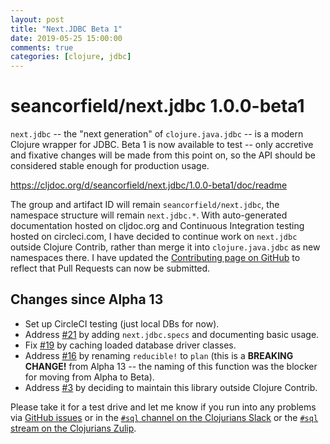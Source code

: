 ```yaml
---
layout: post
title: "Next.JDBC Beta 1"
date: 2019-05-25 15:00:00
comments: true
categories: [clojure, jdbc]
---
```

# seancorfield/next.jdbc 1.0.0-beta1

`next.jdbc` -- the "next generation" of `clojure.java.jdbc` -- is a modern Clojure wrapper for JDBC. Beta 1 is now available to test -- only accretive and fixative changes will be made from this point on, so the API should be considered stable enough for production usage.

https://cljdoc.org/d/seancorfield/next.jdbc/1.0.0-beta1/doc/readme  

The group and artifact ID will remain `seancorfield/next.jdbc`, the namespace structure will remain `next.jdbc.*`. With auto-generated documentation hosted on cljdoc.org and Continuous Integration testing hosted on circleci.com, I have decided to continue work on `next.jdbc` outside Clojure Contrib, rather than merge it into `clojure.java.jdbc` as new namespaces there. I have updated the [Contributing page on GitHub](https://github.com/seancorfield/next-jdbc/blob/master/CONTRIBUTING.md) to reflect that Pull Requests can now be submitted.

## Changes since Alpha 13

* Set up CircleCI testing (just local DBs for now).
* Address [#21](https://github.com/seancorfield/next-jdbc/issues/21) by adding `next.jdbc.specs` and documenting basic usage.
* Fix [#19](https://github.com/seancorfield/next-jdbc/issues/19) by caching loaded database driver classes.
* Address [#16](https://github.com/seancorfield/next-jdbc/issues/16) by renaming `reducible!` to `plan` (this is a **BREAKING CHANGE!** from Alpha 13 -- the naming of this function was the blocker for moving from Alpha to Beta).
* Address [#3](https://github.com/seancorfield/next-jdbc/issues/3) by deciding to maintain this library outside Clojure Contrib.

Please take it for a test drive and let me know if you run into any problems via [GitHub issues](https://github.com/seancorfield/next-jdbc/issues) or in the [`#sql` channel on the Clojurians Slack](https://clojurians.slack.com/messages/C1Q164V29/details/) or the [`#sql` stream on the Clojurians Zulip](https://clojurians.zulipchat.com/#narrow/stream/152063-sql).
